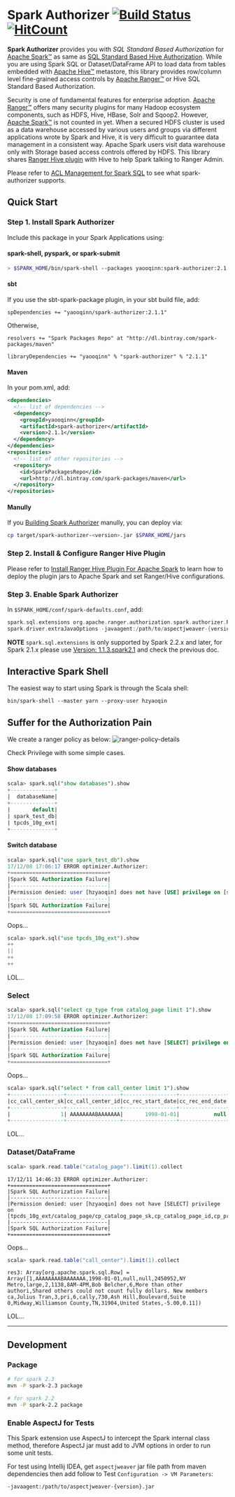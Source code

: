 
# Spark Authorizer [![Build Status](https://travis-ci.org/yaooqinn/spark-authorizer.svg?branch=master)](https://travis-ci.org/yaooqinn/spark-authorizer) [![HitCount](http://hits.dwyl.io/yaooqinn/spark-authorizer.svg)](http://hits.dwyl.io/yaooqinn/spark-authorizer)

**Spark Authorizer** provides you with *SQL Standard Based Authorization* for [Apache Spark™](http://spark.apache.org) 
as same as [SQL Standard Based Hive Authorization](https://cwiki.apache.org/confluence/display/Hive/SQL+Standard+Based+Hive+Authorization). 
While you are using Spark SQL or Dataset/DataFrame API to load data from tables embedded with [Apache Hive™](https://hive.apache.org) metastore, 
this library provides row/column level fine-grained access controls by [Apache Ranger™](https://ranger.apache.org) or Hive SQL Standard Based Authorization.

Security is one of fundamental features for enterprise adoption. [Apache Ranger™](https://ranger.apache.org) offers many security plugins for many Hadoop ecosystem components, 
such as HDFS, Hive, HBase, Solr and Sqoop2. However, [Apache Spark™](http://spark.apache.org) is not counted in yet. 
When a secured HDFS cluster is used as a data warehouse accessed by various users and groups via different applications wrote by Spark and Hive, 
it is very difficult to guarantee data management in a consistent way.  Apache Spark users visit data warehouse only 
with Storage based access controls offered by HDFS. This library shares [Ranger Hive plugin](https://cwiki.apache.org/confluence/display/RANGER/Apache+Ranger+0.5.0+Installation#ApacheRanger0.5.0Installation-InstallingApacheHive(1.2.0)) 
with Hive to help Spark talking to Ranger Admin. 

Please refer to [ACL Management for Spark SQL](https://yaooqinn.github.io/spark-authorizer/docs/spark_sql_authorization.html) to see what spark-authorizer supports.

## Quick Start

### Step 1. Install Spark Authorizer

Include this package in your Spark Applications using:
#### spark-shell, pyspark, or spark-submit
```bash
> $SPARK_HOME/bin/spark-shell --packages yaooqinn:spark-authorizer:2.1.1
```
#### sbt
If you use the sbt-spark-package plugin, in your sbt build file, add:
```sbtshell
spDependencies += "yaooqinn/spark-authorizer:2.1.1"
```
Otherwise,
```sbtshell
resolvers += "Spark Packages Repo" at "http://dl.bintray.com/spark-packages/maven"

libraryDependencies += "yaooqinn" % "spark-authorizer" % "2.1.1"
```

#### Maven
In your pom.xml, add:
```xml
<dependencies>
  <!-- list of dependencies -->
  <dependency>
    <groupId>yaooqinn</groupId>
    <artifactId>spark-authorizer</artifactId>
    <version>2.1.1</version>
  </dependency>
</dependencies>
<repositories>
  <!-- list of other repositories -->
  <repository>
    <id>SparkPackagesRepo</id>
    <url>http://dl.bintray.com/spark-packages/maven</url>
  </repository>
</repositories>
```

#### Manully
If you [Building Spark Authorizer](https://yaooqinn.github.io/spark-authorizer/docs/building-spark-authorizer.html) manully, you can deploy via:
```bash
cp target/spark-authorizer-<version>.jar $SPARK_HOME/jars
```

### Step 2. Install & Configure Ranger Hive Plugin

Please refer to [Install Ranger Hive Plugin For Apache Spark](https://yaooqinn.github.io/spark-authorizer/docs/install_plugin.html) to learn how to deploy the plugin jars to Apache Spark and set Ranger/Hive configurations.

### Step 3. Enable Spark Authorizer

In `$SPARK_HOME/conf/spark-defaults.conf`, add:

```scala
spark.sql.extensions org.apache.ranger.authorization.spark.authorizer.RangerSparkSQLExtension
spark.driver.extraJavaOptions -javaagent:/path/to/aspectjweaver-{version}.jar

```
**NOTE** `spark.sql.extensions` is only supported by Spark 2.2.x and later, for Spark 2.1.x please use [Version: 1.1.3.spark2.1](https://github.com/yaooqinn/spark-authorizer/tree/78f7d818db773c3567c636575845a413ac560c90) and check the previous doc.



## Interactive Spark Shell

The easiest way to start using Spark is through the Scala shell:

```shell
bin/spark-shell --master yarn --proxy-user hzyaoqin
```

## Suffer for the Authorization Pain 

We create a ranger policy as below:
![ranger-policy-details](docs/img/ranger-prolcy-details.png)

Check Privilege with some simple cases.

#### Show databases

```sql
scala> spark.sql("show databases").show
+--------------+
|  databaseName|
+--------------+
|       default|
| spark_test_db|
| tpcds_10g_ext|
+--------------+
```

#### Switch database

```sql
scala> spark.sql("use spark_test_db").show
17/12/08 17:06:17 ERROR optimizer.Authorizer:
+===============================+
|Spark SQL Authorization Failure|
|-------------------------------|
|Permission denied: user [hzyaoqin] does not have [USE] privilege on [spark_test_db]
|-------------------------------|
|Spark SQL Authorization Failure|
+===============================+
```
Oops...


```sql
scala> spark.sql("use tpcds_10g_ext").show
++
||
++
++
```
LOL...


### Select 
```sql
scala> spark.sql("select cp_type from catalog_page limit 1").show
17/12/08 17:09:58 ERROR optimizer.Authorizer:
+===============================+
|Spark SQL Authorization Failure|
|-------------------------------|
|Permission denied: user [hzyaoqin] does not have [SELECT] privilege on [tpcds_10g_ext/catalog_page/cp_type]
|-------------------------------|
|Spark SQL Authorization Failure|
+===============================+
```
Oops...

```sql
scala> spark.sql("select * from call_center limit 1").show
+-----------------+-----------------+-----------------+---------------+-----------------+---------------+--------+--------+------------+--------+--------+-----------+---------+--------------------+--------------------+-----------------+-----------+----------------+----------+---------------+----------------+--------------+--------------+---------------+-------+-----------------+--------+------+-------------+-------------+-----------------+
|cc_call_center_sk|cc_call_center_id|cc_rec_start_date|cc_rec_end_date|cc_closed_date_sk|cc_open_date_sk| cc_name|cc_class|cc_employees|cc_sq_ft|cc_hours| cc_manager|cc_mkt_id|        cc_mkt_class|         cc_mkt_desc|cc_market_manager|cc_division|cc_division_name|cc_company|cc_company_name|cc_street_number|cc_street_name|cc_street_type|cc_suite_number|cc_city|        cc_county|cc_state|cc_zip|   cc_country|cc_gmt_offset|cc_tax_percentage|
+-----------------+-----------------+-----------------+---------------+-----------------+---------------+--------+--------+------------+--------+--------+-----------+---------+--------------------+--------------------+-----------------+-----------+----------------+----------+---------------+----------------+--------------+--------------+---------------+-------+-----------------+--------+------+-------------+-------------+-----------------+
|                1| AAAAAAAABAAAAAAA|       1998-01-01|           null|             null|        2450952|NY Metro|   large|           2|    1138| 8AM-4PM|Bob Belcher|        6|More than other a...|Shared others cou...|      Julius Tran|          3|             pri|         6|          cally|             730|      Ash Hill|     Boulevard|        Suite 0| Midway|Williamson County|      TN| 31904|United States|        -5.00|             0.11|
+-----------------+-----------------+-----------------+---------------+-----------------+---------------+--------+--------+------------+--------+--------+-----------+---------+--------------------+--------------------+-----------------+-----------+----------------+----------+---------------+----------------+--------------+--------------+---------------+-------+-----------------+--------+------+-------------+-------------+-----------------+

```

LOL...

### Dataset/DataFrame

```scala
scala> spark.read.table("catalog_page").limit(1).collect
```
```
17/12/11 14:46:33 ERROR optimizer.Authorizer:
+===============================+
|Spark SQL Authorization Failure|
|-------------------------------|
|Permission denied: user [hzyaoqin] does not have [SELECT] privilege on [tpcds_10g_ext/catalog_page/cp_catalog_page_sk,cp_catalog_page_id,cp_promo_id,cp_start_date_sk,cp_end_date_sk,cp_department,cp_catalog_number,cp_catalog_page_number,cp_description,cp_type]
|-------------------------------|
|Spark SQL Authorization Failure|
+===============================+
```
Oops...

```scala
scala> spark.read.table("call_center").limit(1).collect
```
```
res3: Array[org.apache.spark.sql.Row] = Array([1,AAAAAAAABAAAAAAA,1998-01-01,null,null,2450952,NY Metro,large,2,1138,8AM-4PM,Bob Belcher,6,More than other authori,Shared others could not count fully dollars. New members ca,Julius Tran,3,pri,6,cally,730,Ash Hill,Boulevard,Suite 0,Midway,Williamson County,TN,31904,United States,-5.00,0.11])
```
LOL...

---

## Development

### Package

```bash
# for spark 2.3
mvn -P spark-2.3 package

# for spark 2.2
mvn -P spark-2.2 package
```

### Enable AspectJ for Tests

This Spark extension use AspectJ to intercept the Spark internal class method,
therefore AspectJ jar must add to JVM options in order to run some unit tests.

For test using Intellij IDEA, get `aspectjweaver` jar file path from maven
dependencies then add follow to Test `Configuration -> VM Parameters`:
```
-javaagent:/path/to/aspectjweaver-{version}.jar
```

